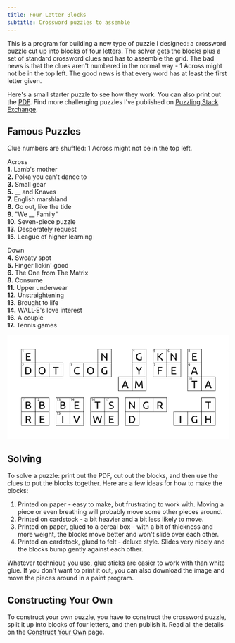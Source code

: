 ```yaml
---
title: Four-Letter Blocks
subtitle: Crossword puzzles to assemble
---
```


[starter]: images/starter.png
[PDF]: images/starter.pdf
[Construct Your Own]: construct_your_own.md

This is a program for building a new type of puzzle I designed: a crossword
puzzle cut up into blocks of four letters. The solver gets the blocks plus a
set of standard crossword clues and has to assemble the grid. The bad news is
that the clues aren't numbered in the normal way - 1 Across might not be in the
top left. The good news is that every word has at least the first letter given.

Here's a small starter puzzle to see how they work. You can also print out the
[PDF]. Find more challenging puzzles I've published on [Puzzling Stack Exchange].

## Famous Puzzles
Clue numbers are shuffled: 1 Across might not be in the top left.

Across  
**1.** Lamb's mother  
**2.** Polka you can't dance to  
**3.** Small gear  
**5.** __ and Knaves  
**7.** English marshland  
**8.** Go out, like the tide  
**9.** "We __ Family"  
**10.** Seven-piece puzzle  
**13.** Desperately request  
**15.** League of higher learning

Down  
**4.** Sweaty spot  
**5.** Finger lickin' good  
**6.** The One from The Matrix  
**8.** Consume  
**11.** Upper underwear  
**12.** Unstraightening  
**13.** Brought to life  
**14.** WALL·E's love interest  
**16.** A couple  
**17.** Tennis games

[![starter]][starter]

## Solving
To solve a puzzle: print out the PDF, cut out the blocks, and then use the clues
to put the blocks together. Here are a few ideas for how to make the blocks:
1. Printed on paper - easy to make, but frustrating to work with. Moving a piece
   or even breathing will probably move some other pieces around.
2. Printed on cardstock - a bit heavier and a bit less likely to move.
3. Printed on paper, glued to a cereal box - with a bit of thickness and more
   weight, the blocks move better and won't slide over each other.
4. Printed on cardstock, glued to felt - deluxe style. Slides very nicely and
   the blocks bump gently against each other.

Whatever technique you use, glue sticks are easier to work with than white glue.
If you don't want to print it out, you can also download the image and move the
pieces around in a paint program.

## Constructing Your Own
To construct your own puzzle, you have to construct the crossword puzzle, split
it up into blocks of four letters, and then publish it. Read all the details on
the [Construct Your Own] page.

[Puzzling Stack Exchange]: https://puzzling.stackexchange.com/search?q=%5Bcrosswords%5D+%5Bjigsaw-puzzle%5D+user%3A38
